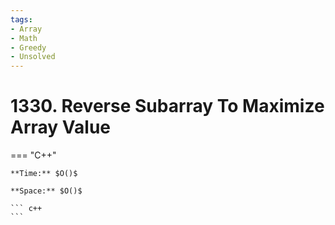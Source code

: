 ```yaml
---
tags:
- Array
- Math
- Greedy
- Unsolved
---
```



# 1330. Reverse Subarray To Maximize Array Value

=== "C++"

    **Time:** $O()$

    **Space:** $O()$

    ``` c++
    ```
